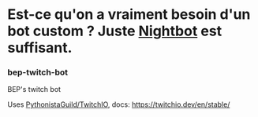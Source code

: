 # Est-ce qu'on a vraiment besoin d'un bot custom ? Juste [Nightbot](https://nightbot.tv/) est suffisant.


### bep-twitch-bot
BEP's twitch bot

Uses [PythonistaGuild/TwitchIO](https://github.com/PythonistaGuild/TwitchIO), docs: https://twitchio.dev/en/stable/
